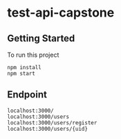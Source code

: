 # test-api-capstone


## Getting Started
To run this project
```
npm install
npm start
```

## Endpoint
```
localhost:3000/
localhost:3000/users
localhost:3000/users/register
localhost:3000/users/{uid}
```

